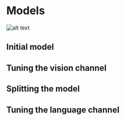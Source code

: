 # Models
![alt text](./images/mdel-puzzle.png)
## Initial model
## Tuning the vision channel
## Splitting the model
## Tuning the language channel
